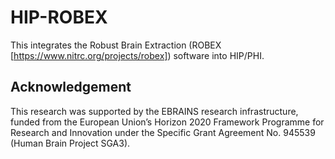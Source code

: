 # HIP-ROBEX
This integrates the Robust Brain Extraction (ROBEX [https://www.nitrc.org/projects/robex]) software into HIP/PHI.

## Acknowledgement

This research was supported by the EBRAINS research infrastructure, funded from the European Union’s Horizon 2020 Framework Programme for Research and Innovation under the Specific Grant Agreement No. 945539 (Human Brain Project SGA3).
